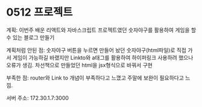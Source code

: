 # 0512 프로젝트

계획: 이번주 배운 리액트와 자바스크립트 프로젝트였던 숫자야구를 활용하여 게임을 할 수 있는 블로그 만들기

계획처럼 안된 점: 숫자야구 버튼을 누르면 만들어 놨던 숫자야구(html파일)로 직접 가서 게임이 가능하길 바랬지만 Linkto와 a태그를 활용하여 하이퍼링크 사용하려 했으나 오류가 생김.
차선책으로 만들었던 html을 jsx형식으로 바꿔서 구현

부족한 점: router와 Link to 개념이 부족하다고 느꼈고 주말에 보완이 필요하다고 느낌. 

서버 주소: 172.30.1.7:3000
